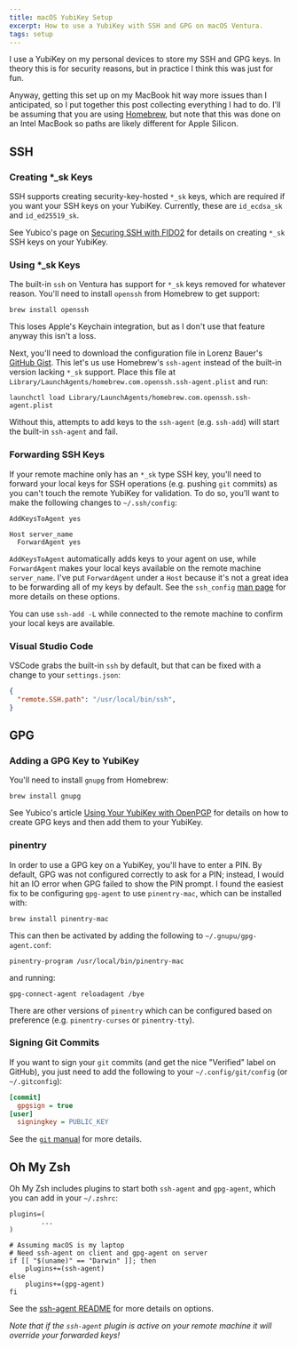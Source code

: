 ```yaml
---
title: macOS YubiKey Setup
excerpt: How to use a YubiKey with SSH and GPG on macOS Ventura.
tags: setup
---
```


I use a YubiKey on my personal devices to store my SSH and GPG keys.
In theory this is for security reasons, but in practice I think this was just for fun.

Anyway, getting this set up on my MacBook hit way more issues than I anticipated, so I put together this post collecting everything I had to do.
I'll be assuming that you are using [Homebrew](https://brew.sh/), but note that this was done on an Intel MacBook so paths are likely different for Apple Silicon.

## SSH

### Creating *_sk Keys

SSH supports creating security-key-hosted `*_sk` keys, which are required if you want your SSH keys on your YubiKey.
Currently, these are `id_ecdsa_sk` and `id_ed25519_sk`.

See Yubico's page on [Securing SSH with FIDO2](https://developers.yubico.com/SSH/Securing_SSH_with_FIDO2.html) for details on creating `*_sk` SSH keys on your YubiKey.

### Using *_sk Keys

The built-in `ssh` on Ventura has support for `*_sk` keys removed for whatever reason.
You'll need to install `openssh` from Homebrew to get support:

```shell
brew install openssh
```

This loses Apple's Keychain integration, but as I don't use that feature anyway this isn't a loss.

Next, you'll need to download the configuration file in Lorenz Bauer's [GitHub Gist](https://gist.github.com/lmb/e4448973daf99f0cc4a182a4e1811f93).
This let's us use Homebrew's `ssh-agent` instead of the built-in version lacking `*_sk` support.
Place this file at `Library/LaunchAgents/homebrew.com.openssh.ssh-agent.plist` and run:

```shell
launchctl load Library/LaunchAgents/homebrew.com.openssh.ssh-agent.plist
```

Without this, attempts to add keys to the `ssh-agent` (e.g. `ssh-add`) will start the built-in `ssh-agent` and fail.

### Forwarding SSH Keys

If your remote machine only has an `*_sk` type SSH key, you'll need to forward your local keys for SSH operations (e.g. pushing `git` commits) as you can't touch the remote YubiKey for validation.
To do so, you'll want to make the following changes to `~/.ssh/config`:

```
AddKeysToAgent yes

Host server_name
  ForwardAgent yes
```

`AddKeysToAgent` automatically adds keys to your agent on use, while `ForwardAgent` makes your local keys available on the remote machine `server_name`.
I've put `ForwardAgent` under a `Host` because it's not a great idea to be forwarding all of my keys by default.
See the `ssh_config` [man page](https://man7.org/linux/man-pages/man5/ssh_config.5.html) for more details on these options.

You can use `ssh-add -L` while connected to the remote machine to confirm your local keys are available.

### Visual Studio Code

VSCode grabs the built-in `ssh` by default, but that can be fixed with a change to your `settings.json`:

```json
{
  "remote.SSH.path": "/usr/local/bin/ssh",
}
```

## GPG

### Adding a GPG Key to YubiKey

You'll need to install `gnupg` from Homebrew:

```shell
brew install gnupg
```

See Yubico's article [Using Your YubiKey with OpenPGP](https://support.yubico.com/hc/en-us/articles/360013790259-Using-Your-YubiKey-with-OpenPGP) for details on how to create GPG keys and then add them to your YubiKey.

### pinentry

In order to use a GPG key on a YubiKey, you'll have to enter a PIN.
By default, GPG was not configured correctly to ask for a PIN; instead, I would hit an IO error when GPG failed to show the PIN prompt.
I found the easiest fix to be configuring `gpg-agent` to use `pinentry-mac`, which can be installed with:

```shell
brew install pinentry-mac
```

This can then be activated by adding the following to `~/.gnupu/gpg-agent.conf`:

```
pinentry-program /usr/local/bin/pinentry-mac
```

and running:

```shell
gpg-connect-agent reloadagent /bye
```

There are other versions of `pinentry` which can be configured based on preference (e.g. `pinentry-curses` or `pinentry-tty`).

### Signing Git Commits

If you want to sign your `git` commits (and get the nice "Verified" label on GitHub), you just need to add the following to your `~/.config/git/config` (or `~/.gitconfig`):

```ini
[commit]
  gpgsign = true
[user]
  signingkey = PUBLIC_KEY
```

See the [`git` manual](https://git-scm.com/book/en/v2/Git-Tools-Signing-Your-Work) for more details.

## Oh My Zsh

Oh My Zsh includes plugins to start both `ssh-agent` and `gpg-agent`, which you can add in your `~/.zshrc`:

```shell
plugins=(
        ...
)

# Assuming macOS is my laptop
# Need ssh-agent on client and gpg-agent on server
if [[ "$(uname)" == "Darwin" ]]; then
    plugins+=(ssh-agent)
else
    plugins+=(gpg-agent)
fi
```

See the [ssh-agent README](https://github.com/ohmyzsh/ohmyzsh/tree/master/plugins/ssh-agent) for more details on options.

*Note that if the `ssh-agent` plugin is active on your remote machine it will override your forwarded keys!*